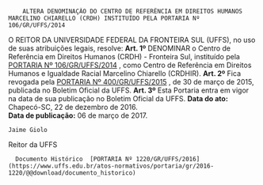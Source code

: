         ALTERA DENOMINAÇÃO DO CENTRO DE REFERÊNCIA EM DIREITOS HUMANOS MARCELINO CHIARELLO (CRDH) INSTITUÍDO PELA PORTARIA Nº 106/GR/UFFS/2014  

 O REITOR DA UNIVERSIDADE FEDERAL DA FRONTEIRA SUL (UFFS), no uso de suas atribuições legais, resolve:   **Art. 1º** DENOMINAR o Centro de Referência em Direitos Humanos (CRDH) - Fronteira Sul, instituído pela [PORTARIA Nº 106/GR/UFFS/2014](https://www.uffs.edu.br/atos-normativos/portaria/gr/2014-0106)  , como Centro de Referência em Direitos Humanos e Igualdade Racial Marcelino Chiarello (CRDHIR).   **Art. 2º** Fica revogada pela [PORTARIA Nº 400/GR/UFFS/2015](https://www.uffs.edu.br/atos-normativos/portaria/gr/2015-0400)  , de 30 de março de 2015, publicada no Boletim Oficial da UFFS.   **Art. 3º** Esta Portaria entra em vigor na data de sua publicação no Boletim Oficial da UFFS.      **Data do ato:** Chapecó-SC, 22 de dezembro de 2016.   
 **Data de publicação:**  06 de março de 2017. 

    Jaime Giolo   
 Reitor da UFFS 

      Documento Histórico  [PORTARIA Nº 1220/GR/UFFS/2016](https://www.uffs.edu.br/atos-normativos/portaria/gr/2016-1220/@@download/documento_historico)     
      